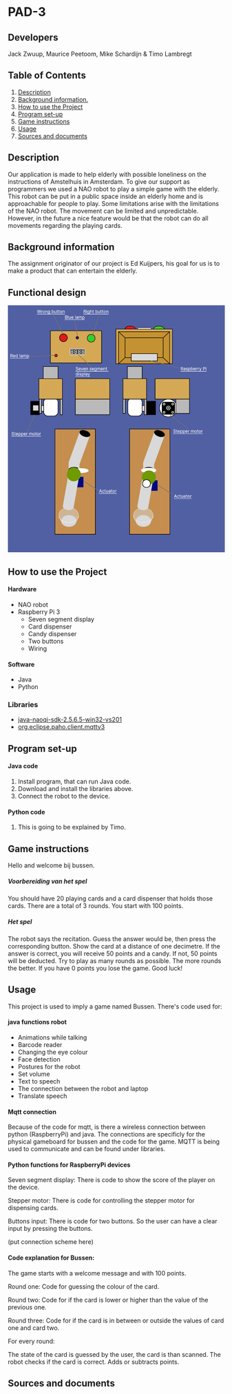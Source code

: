 # PAD-3

## Developers
Jack Zwuup, Maurice Peetoom, Mike Schardijn & Timo Lambregt
## Table of Contents
1. [ Description ](#Desc)
2. [ Background information. ](#Bain)
3. [ How to use the Project ](#Htutp)
4. [ Program set-up ](#Psu)
4. [ Game instructions ](#Gain)
5. [ Usage ](#Usage)
6. [Sources and documents](Sandd)

<a name="desc"></a>
## Description
Our application is made to help elderly with possible loneliness on the instructions of Amstelhuis in Amsterdam. To give our support as programmers we used a NAO robot to play a simple game with the elderly. This robot can be put in a public space inside an elderly home and is approachable for people to play. Some limitations arise with the limitations of the NAO robot. The movement can be limited and unpredictable. However, in the future a nice feature would be that the robot can do all movements regarding the playing cards.

<a name="Bain"></a>
## Background information
The assignment originator of our project is Ed Kuijpers, his goal for us is to make a product that can entertain the elderly.

## Functional design
<img src="FunctionalDesign.png">

<a name="Htutp"></a>
## How to use the Project

#### Hardware
- NAO robot
- Raspberry Pi 3
  - Seven segment display
  - Card dispenser
  - Candy dispenser
  - Two buttons
  - Wiring

#### Software
* Java
* Python

### Libraries
* [java-naoqi-sdk-2.5.6.5-win32-vs201](http://doc.aldebaran.com/1-14/dev/java/index.html#java)
* [org.eclipse.paho.client.mqttv3](https://www.eclipse.org/paho/files/javadoc/org/eclipse/paho/client/mqttv3/package-summary.html)

<a name="Psu"></a>
## Program set-up
#### Java code
1. Install program, that can run Java code.
2. Download and install the libraries above.
3. Connect the robot to the device.

#### Python code
1. This is going to be explained by Timo.

<a name="Gain"></a>
## Game instructions

Hello and welcome bij bussen.

##### Voorbereiding van het spel
You should have 20 playing cards and a card dispenser that holds those cards. There are a total of 3 rounds. You start with 100 points.

##### Het spel
The robot says the recitation. Guess the answer would be, then press the corresponding button. Show the card at a distance of one decimetre. If the answer is correct, you will receive 50 points and a candy. If not, 50 points will be deducted. Try to play as many rounds as possible. The more rounds the better. If you have 0 points you lose the game. Good luck!

<a name="Usage"></a>
## Usage
This project is used to imply a game named Bussen. There's code used for:

#### java functions robot

+ Animations while talking
+ Barcode reader
+ Changing the eye colour
+ Face detection
+ Postures for the robot
+ Set volume
+ Text to speech
+ The connection between the robot and laptop
+ Translate speech

#### Mqtt connection
Because of the code for mqtt, is there a wireless connection between python (RaspberryPi) and java. The connections are specificly for the physical gameboard for bussen and the code for the game. MQTT is being used to communicate and can be found under libraries.


#### Python functions for RaspberryPi devices
Seven segment display:
There is code to show the score of the player on the device.

Stepper motor:
There is code for controlling the stepper motor for dispensing cards.

Buttons input:
There is code for two buttons. So the user can have a clear input by pressing the buttons.

(put connection scheme here)


#### Code explanation for Bussen:
The game starts with a welcome message and with 100 points.

Round one: Code for guessing the colour of the card.

Round two: Code for if the card is lower or higher than the value of the previous one.

Round three: Code for if the card is in between or outside the values of card one and card two.



For every round:

The state of the card is guessed by the user, the card is than scanned. The robot checks if the card is correct. Adds or subtracts points.



<a name="Sandd"></a>
## Sources and documents






